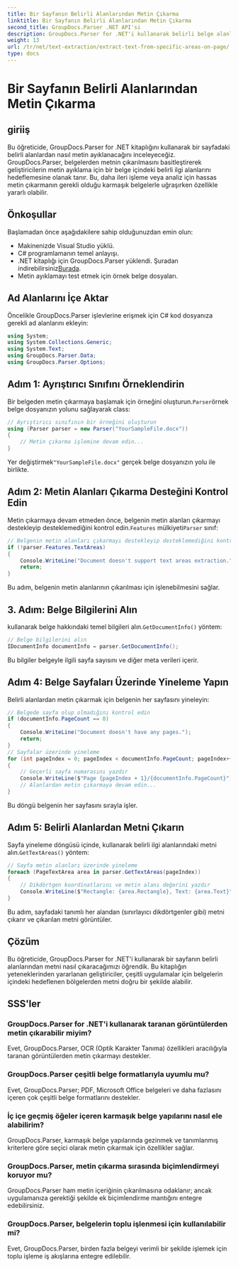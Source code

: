 ```yaml
---
title: Bir Sayfanın Belirli Alanlarından Metin Çıkarma
linktitle: Bir Sayfanın Belirli Alanlarından Metin Çıkarma
second_title: GroupDocs.Parser .NET API'si
description: GroupDocs.Parser for .NET'i kullanarak belirli belge alanlarından metni nasıl çıkaracağınızı öğrenin. Uygulamalarınız için hedefli ve hassas metin çıkarma.
weight: 13
url: /tr/net/text-extraction/extract-text-from-specific-areas-on-page/
type: docs
---
```

# Bir Sayfanın Belirli Alanlarından Metin Çıkarma

## giriiş
Bu öğreticide, GroupDocs.Parser for .NET kitaplığını kullanarak bir sayfadaki belirli alanlardan nasıl metin ayıklanacağını inceleyeceğiz. GroupDocs.Parser, belgelerden metnin çıkarılmasını basitleştirerek geliştiricilerin metin ayıklama için bir belge içindeki belirli ilgi alanlarını hedeflemesine olanak tanır. Bu, daha ileri işleme veya analiz için hassas metin çıkarmanın gerekli olduğu karmaşık belgelerle uğraşırken özellikle yararlı olabilir.
## Önkoşullar
Başlamadan önce aşağıdakilere sahip olduğunuzdan emin olun:
- Makinenizde Visual Studio yüklü.
- C# programlamanın temel anlayışı.
- .NET kitaplığı için GroupDocs.Parser yüklendi. Şuradan indirebilirsiniz[Burada](https://releases.groupdocs.com/parser/net/).
- Metin ayıklamayı test etmek için örnek belge dosyaları.
## Ad Alanlarını İçe Aktar
Öncelikle GroupDocs.Parser işlevlerine erişmek için C# kod dosyanıza gerekli ad alanlarını ekleyin:
```csharp
using System;
using System.Collections.Generic;
using System.Text;
using GroupDocs.Parser.Data;
using GroupDocs.Parser.Options;
```
## Adım 1: Ayrıştırıcı Sınıfını Örneklendirin
 Bir belgeden metin çıkarmaya başlamak için örneğini oluşturun.`Parser`örnek belge dosyanızın yolunu sağlayarak class:
```csharp
// Ayrıştırıcı sınıfının bir örneğini oluşturun
using (Parser parser = new Parser("YourSampleFile.docx"))
{
    // Metin çıkarma işlemine devam edin...
}
```
 Yer değiştirmek`"YourSampleFile.docx"` gerçek belge dosyanızın yolu ile birlikte.
## Adım 2: Metin Alanları Çıkarma Desteğini Kontrol Edin
 Metin çıkarmaya devam etmeden önce, belgenin metin alanları çıkarmayı destekleyip desteklemediğini kontrol edin.`Features` mülkiyeti`Parser` sınıf:
```csharp
// Belgenin metin alanları çıkarmayı destekleyip desteklemediğini kontrol edin
if (!parser.Features.TextAreas)
{
    Console.WriteLine("Document doesn't support text areas extraction.");
    return;
}
```
Bu adım, belgenin metin alanlarının çıkarılması için işlenebilmesini sağlar.
## 3. Adım: Belge Bilgilerini Alın
 kullanarak belge hakkındaki temel bilgileri alın.`GetDocumentInfo()` yöntem:
```csharp
// Belge bilgilerini alın
IDocumentInfo documentInfo = parser.GetDocumentInfo();
```
Bu bilgiler belgeyle ilgili sayfa sayısını ve diğer meta verileri içerir.
## Adım 4: Belge Sayfaları Üzerinde Yineleme Yapın
Belirli alanlardan metin çıkarmak için belgenin her sayfasını yineleyin:
```csharp
// Belgede sayfa olup olmadığını kontrol edin
if (documentInfo.PageCount == 0)
{
    Console.WriteLine("Document doesn't have any pages.");
    return;
}
// Sayfalar üzerinde yineleme
for (int pageIndex = 0; pageIndex < documentInfo.PageCount; pageIndex++)
{
    // Geçerli sayfa numarasını yazdır
    Console.WriteLine($"Page {pageIndex + 1}/{documentInfo.PageCount}");
    // Alanlardan metin çıkarmaya devam edin...
}
```
Bu döngü belgenin her sayfasını sırayla işler.
## Adım 5: Belirli Alanlardan Metni Çıkarın
Sayfa yineleme döngüsü içinde, kullanarak belirli ilgi alanlarındaki metni alın.`GetTextAreas()` yöntem:
```csharp
// Sayfa metin alanları üzerinde yineleme
foreach (PageTextArea area in parser.GetTextAreas(pageIndex))
{
    // Dikdörtgen koordinatlarını ve metin alanı değerini yazdır
    Console.WriteLine($"Rectangle: {area.Rectangle}, Text: {area.Text}");
}
```
Bu adım, sayfadaki tanımlı her alandan (sınırlayıcı dikdörtgenler gibi) metni çıkarır ve çıkarılan metni görüntüler.
## Çözüm
Bu öğreticide, GroupDocs.Parser for .NET'i kullanarak bir sayfanın belirli alanlarından metni nasıl çıkaracağımızı öğrendik. Bu kitaplığın yeteneklerinden yararlanan geliştiriciler, çeşitli uygulamalar için belgelerin içindeki hedeflenen bölgelerden metni doğru bir şekilde alabilir.

## SSS'ler
### GroupDocs.Parser for .NET'i kullanarak taranan görüntülerden metin çıkarabilir miyim?
Evet, GroupDocs.Parser, OCR (Optik Karakter Tanıma) özellikleri aracılığıyla taranan görüntülerden metin çıkarmayı destekler.
### GroupDocs.Parser çeşitli belge formatlarıyla uyumlu mu?
Evet, GroupDocs.Parser; PDF, Microsoft Office belgeleri ve daha fazlasını içeren çok çeşitli belge formatlarını destekler.
### İç içe geçmiş öğeler içeren karmaşık belge yapılarını nasıl ele alabilirim?
GroupDocs.Parser, karmaşık belge yapılarında gezinmek ve tanımlanmış kriterlere göre seçici olarak metin çıkarmak için özellikler sağlar.
### GroupDocs.Parser, metin çıkarma sırasında biçimlendirmeyi koruyor mu?
GroupDocs.Parser ham metin içeriğinin çıkarılmasına odaklanır; ancak uygulamanıza gerektiği şekilde ek biçimlendirme mantığını entegre edebilirsiniz.
### GroupDocs.Parser, belgelerin toplu işlenmesi için kullanılabilir mi?
Evet, GroupDocs.Parser, birden fazla belgeyi verimli bir şekilde işlemek için toplu işleme iş akışlarına entegre edilebilir.